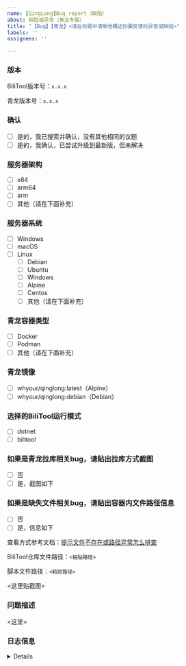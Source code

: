 ```yaml
---
name: [QingLong]Bug report（缺陷）
about: 缺陷或异常（青龙专属）
title: "【Bug】【青龙】<请在标题中清晰地概述你要反馈的异常或缺陷>"
labels: ''
assignees: ''

---
```


<!-- 请完整勾选或填写如下信息 -->

### 版本

BiliTool版本号：`x.x.x`

青龙版本号：`x.x.x`

### 确认

- [ ] 是的，我已搜索并确认，没有其他相同的议题
- [ ] 是的，我确认，已尝试升级到最新版，但未解决

### 服务器架构

- [ ] x64
- [ ] arm64
- [ ] arm
- [ ] 其他（请在下面补充）

### 服务器系统

- [ ] Windows
- [ ] macOS
- [ ] Linux
    - [ ] Debian
    - [ ] Ubuntu
    - [ ] Windows
    - [ ] Alpine
    - [ ] Centos
    - [ ] 其他（请在下面补充）

### 青龙容器类型

- [ ] Docker
- [ ] Podman
- [ ] 其他（请在下面补充）

### 青龙镜像

- [ ] whyour/qinglong:latest（Alpine）
- [ ] whyour/qinglong:debian（Debian）

### 选择的BiliTool运行模式

- [ ] dotnet
- [ ] bilitool

### 如果是青龙拉库相关bug，请贴出拉库方式截图

- [ ] 否
- [ ] 是，截图如下

### 如果是缺失文件相关bug，请贴出容器内文件路径信息

- [ ] 否
- [ ] 是，信息如下

查看方式参考文档：[提示文件不存在或路径异常怎么排查](https://github.com/RayWangQvQ/BiliBiliToolPro/blob/main/qinglong/README.md#43-提示文件不存在或路径异常怎么排查)

BiliTool仓库文件路径：`<粘贴路径>`

脚本文件路径：`<粘贴路径>`

<这里贴截图>

### 问题描述

<!-- 请在下方清晰的描述所您所遇到的问题 -->
<这里>

### 日志信息

<!-- 请在下方贴出Debug级别的日志信息，以便更高效的确定和解决问题 -->

<details>

```
<这里>
```

</details>
